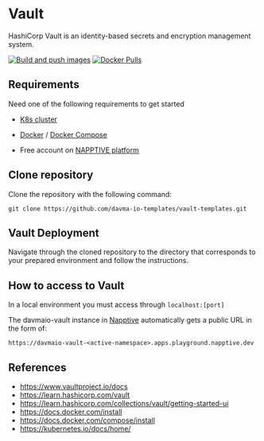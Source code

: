 # Vault

HashiCorp Vault is an identity-based secrets and encryption management system.

[![Build and push images](https://github.com/davma-io-images/vault-ui/actions/workflows/docker-image.yml/badge.svg)](https://github.com/davma-io-images/vault-ui/actions/workflows/docker-image.yml)
[![Docker Pulls](https://img.shields.io/docker/pulls/davma/vault-ui?logo=docker&logoColor=white)](https://hub.docker.com/r/davma/vault-ui) 

## Requirements

Need one of the following requirements to get started

 - [K8s cluster](https://kubernetes.io/docs/tasks/tools/)

 - [Docker](https://docs.docker.com/install) / [Docker Compose](https://docs.docker.com/compose/install)

 - Free account on [NAPPTIVE platform](https://napptive.com/)

## Clone repository

Clone the repository with the following command:
````
git clone https://github.com/davma-io-templates/vault-templates.git
````

## Vault Deployment

Navigate through the cloned repository to the directory that corresponds to your prepared environment and follow the instructions.

## How to access to Vault

In a local environment you must access through ``localhost:[port]``

The davmaio-vault instance in [Napptive](https://napptive.com/) automatically gets a public URL in the form of:

```
https://davmaio-vault-<active-namespace>.apps.playground.napptive.dev
```

## References

* https://www.vaultproject.io/docs
* https://learn.hashicorp.com/vault
* https://learn.hashicorp.com/collections/vault/getting-started-ui
* https://docs.docker.com/install
* https://docs.docker.com/compose/install
* https://kubernetes.io/docs/home/